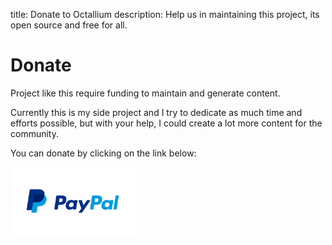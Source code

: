 title: Donate to Octallium
description: Help us in maintaining this project, its open source and free for all.

# Donate

Project like this require funding to maintain and generate content.

Currently this is my side project and I try to dedicate as much time and efforts possible, but with your help, I could create a lot more content for the community.

You can donate by clicking on the link below:

[<img src="../../images/paypal-logo.png" alt="Paypal" title="Paypal" width="200"/>](https://www.paypal.me/octallium)
